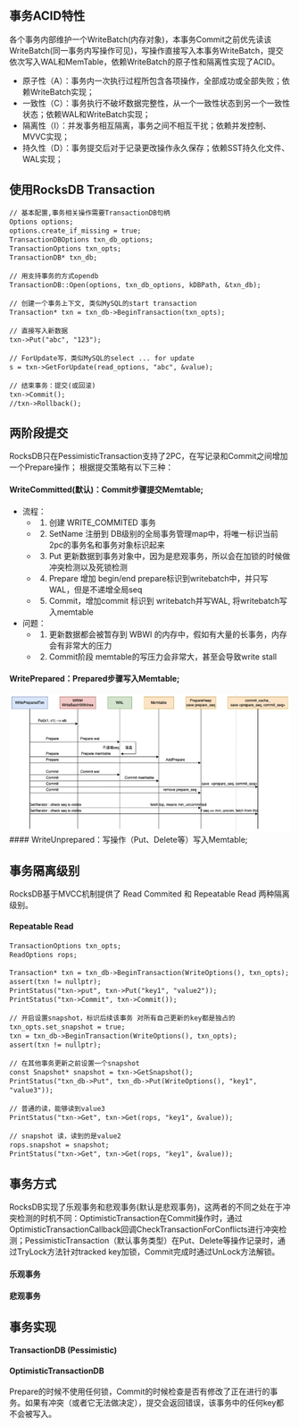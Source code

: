 ## 事务ACID特性
各个事务内部维护一个WriteBatch(内存对象)，本事务Commit之前优先读该WriteBatch(同一事务内写操作可见)，写操作直接写入本事务WriteBatch，提交依次写入WAL和MemTable，依赖WriteBatch的原子性和隔离性实现了ACID。
- 原子性（A）：事务内一次执行过程所包含各项操作，全部成功或全部失败；依赖WriteBatch实现；
- 一致性（C）：事务执行不破坏数据完整性，从一个一致性状态到另一个一致性状态；依赖WAL和WriteBatch实现；
- 隔离性（I）：并发事务相互隔离，事务之间不相互干扰；依赖并发控制、MVVC实现；
- 持久性（D）：事务提交后对于记录更改操作永久保存；依赖SST持久化文件、WAL实现；

## 使用RocksDB Transaction
```
// 基本配置,事务相关操作需要TransactionDB句柄
Options options;
options.create_if_missing = true;
TransactionDBOptions txn_db_options;
TransactionOptions txn_opts;
TransactionDB* txn_db;

// 用支持事务的方式opendb
TransactionDB::Open(options, txn_db_options, kDBPath, &txn_db);

// 创建一个事务上下文, 类似MySQL的start transaction
Transaction* txn = txn_db->BeginTransaction(txn_opts);

// 直接写入新数据
txn->Put("abc", "123");

// ForUpdate写，类似MySQL的select ... for update
s = txn->GetForUpdate(read_options, "abc", &value); 

// 结束事务：提交(或回滚)
txn->Commit();      
//txn->Rollback();
```
## 两阶段提交
RocksDB只在PessimisticTransaction支持了2PC，在写记录和Commit之间增加一个Prepare操作； 根据提交策略有以下三种：
#### WriteCommitted(默认)：Commit步骤提交Memtable;
- 流程：
  - 1. 创建 WRITE_COMMITED 事务
  - 2. SetName 注册到 DB级别的全局事务管理map中，将唯一标识当前2pc的事务名和事务对象标识起来
  - 3. Put 更新数据到事务对象中，因为是悲观事务，所以会在加锁的时候做冲突检测以及死锁检测
  - 4. Prepare 增加 begin/end prepare标识到writebatch中，并只写WAL，但是不递增全局seq
  - 5. Commit，增加commit 标识到 writebatch并写WAL, 将writebatch写入memtable
- 问题：
  - 1. 更新数据都会被暂存到 WBWI 的内存中，假如有大量的长事务，内存会有非常大的压力
  - 2. Commit阶段 memtable的写压力会非常大，甚至会导致write stall
#### WritePrepared：Prepared步骤写入Memtable;
<img src="images/2pc-write-prepared.png" width="960px" />
#### WriteUnprepared：写操作（Put、Delete等）写入Memtable;

## 事务隔离级别
RocksDB基于MVCC机制提供了 Read Commited 和 Repeatable Read 两种隔离级别。
#### Repeatable Read
```
TransactionOptions txn_opts;
ReadOptions rops;

Transaction* txn = txn_db->BeginTransaction(WriteOptions(), txn_opts);
assert(txn != nullptr);
PrintStatus("txn->put", txn->Put("key1", "value2"));
PrintStatus("txn->Commit", txn->Commit());

// 开启设置snapshot，标识后续该事务 对所有自己更新的key都是独占的
txn_opts.set_snapshot = true;
txn = txn_db->BeginTransaction(WriteOptions(), txn_opts);
assert(txn != nullptr);

// 在其他事务更新之前设置一个snapshot
const Snapshot* snapshot = txn->GetSnapshot();
PrintStatus("txn_db->Put", txn_db->Put(WriteOptions(), "key1", "value3"));

// 普通的读，能够读到value3
PrintStatus("txn->Get", txn->Get(rops, "key1", &value));

// snapshot 读，读到的是value2
rops.snapshot = snapshot;
PrintStatus("txn->Get", txn->Get(rops, "key1", &value));
```

## 事务方式
RocksDB实现了乐观事务和悲观事务(默认是悲观事务)，这两者的不同之处在于冲突检测的时机不同：OptimisticTransaction在Commit操作时，通过OptimisticTransactionCallback回调CheckTransactionForConflicts进行冲突检测；PessimisticTransaction（默认事务类型）在Put、Delete等操作记录时，通过TryLock方法针对tracked key加锁，Commit完成时通过UnLock方法解锁。
#### 乐观事务
#### 悲观事务

## 事务实现
#### TransactionDB (Pessimistic)
#### OptimisticTransactionDB
Prepare的时候不使用任何锁，Commit的时候检查是否有修改了正在进行的事务。如果有冲突（或者它无法做决定），提交会返回错误，该事务中的任何key都不会被写入。
